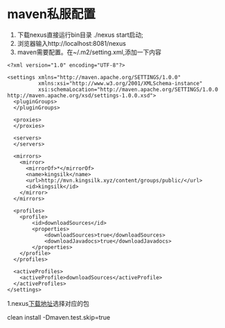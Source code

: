 # maven私服配置
1. 下载nexus直接运行bin目录 ./nexus start启动;
2. 浏览器输入http://localhost:8081/nexus
3. maven需要配置。在~/.m2/setting.xml,添加一下内容

```
<?xml version="1.0" encoding="UTF-8"?>

<settings xmlns="http://maven.apache.org/SETTINGS/1.0.0"
          xmlns:xsi="http://www.w3.org/2001/XMLSchema-instance"
          xsi:schemaLocation="http://maven.apache.org/SETTINGS/1.0.0 http://maven.apache.org/xsd/settings-1.0.0.xsd">
  <pluginGroups>
  </pluginGroups>

  <proxies>
  </proxies>

  <servers>
  </servers>

  <mirrors>
    <mirror>
      <mirrorOf>*</mirrorOf>
      <name>kingsilk</name>
      <url>http://mvn.kingsilk.xyz/content/groups/public/</url>
      <id>kingsilk</id>
    </mirror>
  </mirrors>

  <profiles>
    <profile>
        <id>downloadSources</id>
        <properties>
            <downloadSources>true</downloadSources>
            <downloadJavadocs>true</downloadJavadocs>
        </properties>
    </profile>
  </profiles>

  <activeProfiles>
    <activeProfile>downloadSources</activeProfile>
  </activeProfiles>
</settings>
```

 1.nexus[下载地址](http://www.sonatype.org/nexus/go/)选择对应的包

clean install -Dmaven.test.skip=true